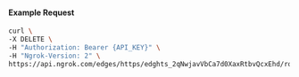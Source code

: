 <!-- Code generated for API Clients. DO NOT EDIT. -->

#### Example Request

```bash
curl \
-X DELETE \
-H "Authorization: Bearer {API_KEY}" \
-H "Ngrok-Version: 2" \
https://api.ngrok.com/edges/https/edghts_2qNwjavVbCa7d0XaxRtbvQcxEhd/routes/edghtsrt_2qNwjZIbK0hkKHMv4paDYNT9uSs/response_headers
```
